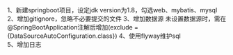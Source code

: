 1、新建springboot项目，设定jdk version为1.8，勾选web、mybatis、mysql
2、增加gitignore，忽略不必要提交的文件
3、增加数据源 
   未设置数据源时，需在@SpringBootApplication注解后增加(exclude = {DataSourceAutoConfiguration.class})
4、使用flyway维护sql   
5、增加日志

   